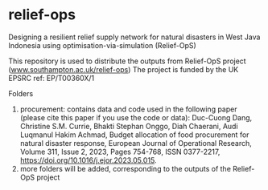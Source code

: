 # relief-ops
Designing a resilient relief supply network for natural disasters in West Java Indonesia using optimisation-via-simulation (Relief-OpS)

This repository is used to distribute the outputs from Relief-OpS project (www.southampton.ac.uk/relief-ops)
The project is funded by the UK EPSRC ref: EP/T00360X/1

Folders
1. procurement: contains data and code used in the following paper (please cite this paper if you use the code or data):
   Duc-Cuong Dang, Christine S.M. Currie, Bhakti Stephan Onggo, Diah Chaerani, Audi Luqmanul Hakim Achmad,
   Budget allocation of food procurement for natural disaster response,
   European Journal of Operational Research, Volume 311, Issue 2, 2023, Pages 754-768, ISSN 0377-2217,
   https://doi.org/10.1016/j.ejor.2023.05.015.
2. more folders will be added, corresponding to the outputs of the Relief-OpS project 
